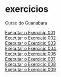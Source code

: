 # exercicios
 Curso do Guanabara

<a href="https://flayukari.github.io/Curso-de-HTML-e-CSS---01/ex001/index-cap4.1.html">Executar o Exercício 001</a>
<br>
<a href="https://flayukari.github.io/Curso-de-HTML-e-CSS---01/ex002/index.html">Executar o Exercício 002</a>
<br>
<a href="https://flayukari.github.io/Curso-de-HTML-e-CSS---01/ex003/index.html">Executar o Exercício 003</a>
<br>
<a href="https://flayukari.github.io/Curso-de-HTML-e-CSS---01/ex004/index.html">Executar o Exercício 004</a>
<br>
<a href="https://flayukari.github.io/Curso-de-HTML-e-CSS---01/ex006/index.html">Executar o Exercício 006</a>
<br>
<a href="https://flayukari.github.io/Curso-de-HTML-e-CSS---01/ex007/index4.html">Executar o Exercício 007</a>
<br>
<a href="https://flayukari.github.io/Curso-de-HTML-e-CSS---01/ex008/index.html">Executar o Exercício 008</a>
<br>
<a href="https://flayukari.github.io/Curso-de-HTML-e-CSS---01/ex009/index.html">Executar o Exercício 009</a>
<br>